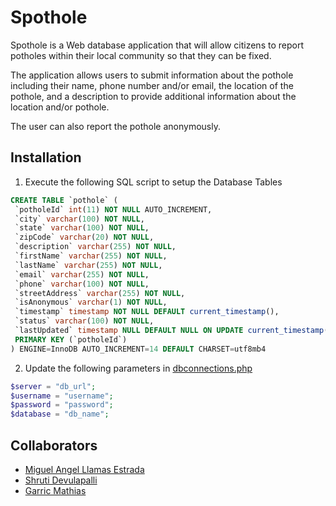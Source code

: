 # Spothole

Spothole is a Web database application that will allow citizens to report potholes within their local community so that they can be fixed. 

The application allows users to submit information about the pothole including their name, phone number and/or email, the location of the pothole, and a description to provide additional information about the location and/or pothole. 

The user can also report the pothole anonymously.

## Installation

1. Execute the following SQL script to setup the Database Tables


```sql
CREATE TABLE `pothole` (
 `potholeId` int(11) NOT NULL AUTO_INCREMENT,
 `city` varchar(100) NOT NULL,
 `state` varchar(100) NOT NULL,
 `zipCode` varchar(20) NOT NULL,
 `description` varchar(255) NOT NULL,
 `firstName` varchar(255) NOT NULL,
 `lastName` varchar(255) NOT NULL,
 `email` varchar(255) NOT NULL,
 `phone` varchar(100) NOT NULL,
 `streetAddress` varchar(255) NOT NULL,
 `isAnonymous` varchar(1) NOT NULL,
 `timestamp` timestamp NOT NULL DEFAULT current_timestamp(),
 `status` varchar(100) NOT NULL,
 `lastUpdated` timestamp NULL DEFAULT NULL ON UPDATE current_timestamp(),
 PRIMARY KEY (`potholeId`)
) ENGINE=InnoDB AUTO_INCREMENT=14 DEFAULT CHARSET=utf8mb4
```

2. Update the following parameters in [dbconnections.php](https://github.com/garricm/SPOTHOLE/blob/master/dbconnection.php)

```php
$server = "db_url";
$username = "username";
$password = "password";
$database = "db_name";
``` 

## Collaborators
* [Miguel Angel Llamas Estrada](https://www.linkedin.com/in/miguel-angel-llamas-estrada)
* [Shruti Devulapalli](#)
* [Garric Mathias](https://www.linkedin.com/in/garric/)
